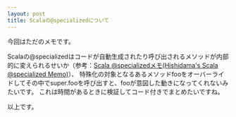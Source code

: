 ```yaml
---
layout: post
title: Scalaの@specializedについて
---
```


今回はただのメモです。

Scalaの@specializedはコードが自動生成されたり呼び出されるメソッドが内部的に変えられるせいか（参考：[Scala @specializedメモ(Hishidama's Scala @specialized Memo)](http://www.ne.jp/asahi/hishidama/home/tech/scala/annotation/specialized.html#h_sample)）、
特殊化の対象となるあるメソッドfooをオーバーライドしてその中でsuper.fooを呼び出すと、fooが意図した動きになってくれないみたいです。
これは時間があるときに検証してコード付きでまとめたいですね。

以上です。
